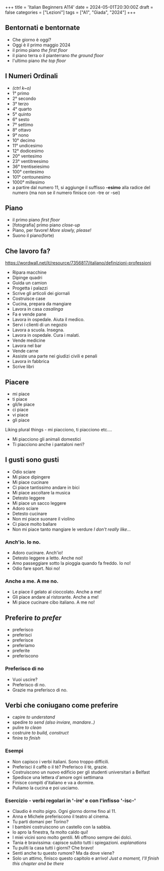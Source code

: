
+++
title = 'Italian Beginners A114'
date = 2024-05-01T20:30:00Z
draft = false
categories = ["Lezioni"]
tags = ["A1", "Giada", "2024"]
+++

## Bentornati e bentornate

- Che giorno è oggi?
- Oggi è il primo maggio 2024
- il primo piano *the first floor*
- il piano terra o il pianterrano *the ground floor*
- l'ultimo piano *the top floor*


## I Numeri Ordinali

- *(ctrl k~o)*
- 1° primo
- 2° secondo
- 3° terzo
- 4° quarto
- 5° quinto
- 6° sesto
- 7° settimo
- 8° ottavo
- 9° nono
- 10° decimo
- 11° undicesimo
- 12° dodicesimo
- 20° ventesimo
- 23° ventitreesimo
- 36° trentiseiesimo
- 100° centesimo
- 101° centounesimo
- 1000° millesimo
- a partire dal numero 11, si aggiunge il suffisso **-esimo** alla
  radice del numero (ma non se il numero finisce con -tre or -sei)

## Piano

- il primo piano *first floor*
- [fotografia] primo piano *close-up*
- Piano, per favore! *More slowly, please!*
- Suono il piano(forte)

## Che lavoro fa?

https://wordwall.net/it/resource/7356817/italiano/definizioni-professioni

- Ripara macchine
- Dipinge quadri
- Guida un camion
- Progetta i palazzi
- Scrive gli articoli dei giornali
- Costruisce case
- Cucina, prepara da mangiare
- Lavora in casa *casalinga*
- Fa e vende pane
- Lavora in ospedale. Aiuta il medico.
- Servi i clienti di un negozio
- Lavora a scuola. Insegna.
- Lavora in ospedale. Cura i malati.
- Vende medicine
- Lavora nel bar
- Vende carne
- Assiste una parte nei giudizi civili e penali
- Lavora in fabbrica
- Scrive libri

## Piacere

- mi piace
- ti piace
- gli/le piace
- ci piace
- vi piace
- gli piace

Liking plural things - mi piacciono, ti piacciono etc....

- Mi piacciono gli animali domestici
- Ti piacciono anche i pantaloni neri?


## I gusti sono gusti

- Odio sciare
- Mi piace dipingere
- Mi piace cucinare
- Ci piace tantissimo andare in bici
- Mi piace ascoltare la musica
- Detesto leggere
- Mi piace un sacco leggere
- Adoro sciare
- Detesto cucinare
- Non mi piace suonare il violino
- Ci piace molto ballare
- Non mi piace tanto mangiare le verdure *I don't really like...*

### Anch'io. Io no.

- Adoro cucinare. Anch'io!
- Detesto leggere a letto. Anche noi!
- Amo passeggiare sotto la pioggia quando fa freddo. Io no!
- Odio fare sport. Noi no!

### Anche a me. A me no.

- Le piace il gelato al cioccolato. Anche a me!
- Gli piace andare al ristorante. Anche a me!
- Mi piace cucinare cibo italiano. A me no!

## Preferire *to prefer*

- preferisco
- preferisci
- preferisce
- preferiamo
- preferite
- preferiscono

### Preferisco di no

- Vuoi uscire?
- Preferisco di no.
- Grazie ma preferisco di no.

## Verbi che coniugano come preferire

- capire *to understand*
- spedire *to send (also inviare, mandare..)*
- pulire *to clean*
- costruire *to build, construct*
- finire *to finish*

### Esempi

- Non capisco i verbi italiani. Sono troppo difficili.
- Preferisci il caffè o il tè? Preferisco il tè, grazie.
- Costruiscono un nuovo edificio per gli studenti universitari a Belfast
- Spedisce una lettera d'amore ogni settimana
- Finisce compiti d'italiano e va a dormire.
- Puliamo la cucina e poi usciamo.

### Esercizio - verbi regolari in '-ire' e con l'infisso '-isc-'

- Claudio è molto pigro. Ogni giorno dorme fino al 11.
- Anna e Michele preferiscono il teatro al cinema.
- Tu parti domani per Torino?
- I bambini costruiscono un castello con la sabbia.
- Io apro la finestra, fa molto caldo qui!
- I miei vicini sono molto gentili. Mi offrono sempre dei dolci.
- Tania è bravissima: capisce subito tutti i spiegazioni. *explanations*
- Tu puliti la casa tutti i giorni? Che bravo!
- Senti anche tu questo rumore? Ma da dove viene?
- Solo un attimo, finisco questo capitolo e arrivo! *Just a moment, I'll finish this chapter and be there*

